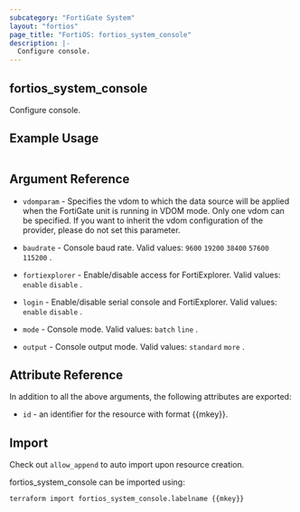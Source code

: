```yaml
---
subcategory: "FortiGate System"
layout: "fortios"
page_title: "FortiOS: fortios_system_console"
description: |-
  Configure console.
---
```


## fortios_system_console
Configure console.

## Example Usage

```hcl

```

## Argument Reference
* `vdomparam` - Specifies the vdom to which the data source will be applied when the FortiGate unit is running in VDOM mode. Only one vdom can be specified. If you want to inherit the vdom configuration of the provider, please do not set this parameter.

* `baudrate` - Console baud rate. Valid values: `9600` `19200` `38400` `57600` `115200` .
* `fortiexplorer` - Enable/disable access for FortiExplorer. Valid values: `enable` `disable` .
* `login` - Enable/disable serial console and FortiExplorer. Valid values: `enable` `disable` .
* `mode` - Console mode. Valid values: `batch` `line` .
* `output` - Console output mode. Valid values: `standard` `more` .

## Attribute Reference

In addition to all the above arguments, the following attributes are exported:
* `id` - an identifier for the resource with format {{mkey}}.

## Import

Check out `allow_append` to auto import upon resource creation.

fortios_system_console can be imported using:
```sh
terraform import fortios_system_console.labelname {{mkey}}
```

